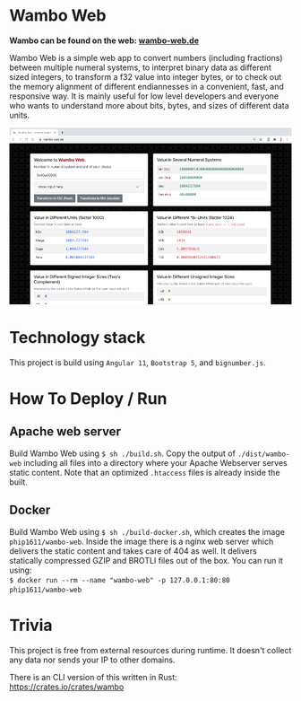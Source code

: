 # Wambo Web

**Wambo can be found on the web: [wambo-web.de](wambo-web.de)**

Wambo Web is a simple web app to convert numbers (including fractions) between multiple numeral systems,
to interpret binary data as different sized integers, to transform a f32 value into integer bytes, 
or to check out the memory alignment of different endiannesses in a convenient, fast, and responsive way. 
It is mainly useful for low level developers and everyone who wants to understand more about bits, bytes, 
and sizes of different data units.

![Screenshot of Wambo Web](screenshot.png "Screenshot of Wambo Web")

# Technology stack
This project is build using `Angular 11`, `Bootstrap 5`, and `bignumber.js`.

# How To Deploy / Run
## Apache web server
Build Wambo Web using `$ sh ./build.sh`. Copy the output of `./dist/wambo-web` including 
all files into a directory where your Apache Webserver serves static content. Note that an optimized
`.htaccess` files is already inside the built.

## Docker
Build Wambo Web using `$ sh ./build-docker.sh`, which creates the image `phip1611/wambo-web`. 
Inside the image there is a nginx web server which delivers the static content and takes 
care of 404 as well. It delivers statically compressed GZIP and BROTLI files out of the box.
You can run it using: \
`$ docker run --rm --name "wambo-web" -p 127.0.0.1:80:80 phip1611/wambo-web`

# Trivia
This project is free from external resources during runtime. It doesn't collect any data 
nor sends your IP to other domains.

There is an CLI version of this written in Rust: https://crates.io/crates/wambo 

